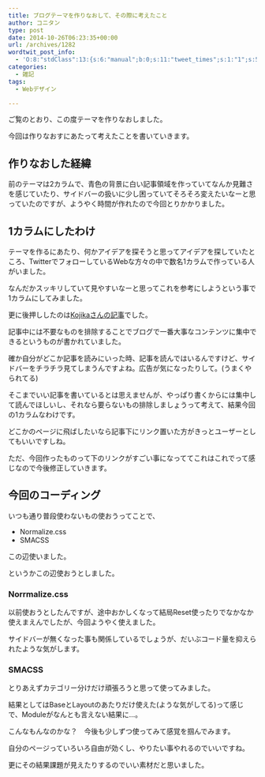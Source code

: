 ```yaml
---
title: ブログテーマを作りなおして、その際に考えたこと
author: コニタン
type: post
date: 2014-10-26T06:23:35+00:00
url: /archives/1282
wordtwit_post_info:
  - 'O:8:"stdClass":13:{s:6:"manual";b:0;s:11:"tweet_times";s:1:"1";s:5:"delay";s:1:"0";s:7:"enabled";s:1:"1";s:10:"separation";i:60;s:7:"version";s:3:"3.7";s:14:"tweet_template";b:0;s:6:"status";i:4;s:6:"result";a:0:{}s:13:"tweet_counter";i:1;s:13:"tweet_log_ids";a:0:{}s:9:"hash_tags";a:0:{}s:8:"accounts";a:1:{i:0;s:6:"skd_nw";}}'
categories:
  - 雑記
tags:
  - Webデザイン

---
```

ご覧のとおり、この度テーマを作りなおしました。
  
今回は作りなおすにあたって考えたことを書いていきます。

## 作りなおした経緯

前のテーマは2カラムで、青色の背景に白い記事領域を作っていてなんか見難さを感じていたり、サイドバーの扱いに少し困っていてそろそろ変えたいなーと思っていたのですが、ようやく時間が作れたので今回とりかかりました。

## 1カラムにしたわけ

テーマを作るにあたり、何かアイデアを探そうと思ってアイデアを探していたところ、TwitterでフォローしているWebな方々の中で数名1カラムで作っている人がいました。
  
なんだかスッキリしていて見やすいなーと思ってこれを参考にしようという事で1カラムにしてみました。
  
更に後押ししたのは<a href="http://kojika17.com/2011/03/blog-re_design.html" target="_blank">Kojikaさんの記事</a>でした。
  
記事中には不要なものを排除することでブログで一番大事なコンテンツに集中できるというものが書かれていました。
  
確か自分がどこか記事を読みにいった時、記事を読んではいるんですけど、サイドバーをチラチラ見てしまうんですよね。広告が気になったりして。(うまくやられてる)
  
そこまでいい記事を書いているとは思えませんが、やっぱり書くからには集中して読んでほしいし、それなら要らないもの排除しましょうって考えて、結果今回の1カラムなわけです。
  
どこかのページに飛ばしたいなら記事下にリンク置いた方がきっとユーザーとしてもいいですしね。
  
ただ、今回作ったものって下のリンクがすごい事になっててこれはこれでって感じなので今後修正していきます。

## 今回のコーディング

いつも通り普段使わないもの使おうってことで、

  * Normalize.css
  * SMACSS

この辺使いました。
  
というかこの辺使おうとしました。

### Norrmalize.css

以前使おうとしたんですが、途中おかしくなって結局Reset使ったりでなかなか使えまえんでしたが、今回ようやく使えました。
  
サイドバーが無くなった事も関係しているでしょうが、だいぶコード量を抑えられたような気がします。

### SMACSS

とりあえずカテゴリー分けだけ頑張ろうと思って使ってみました。
  
結果としてはBaseとLayoutのあたりだけ使えた(ような気がしてる)って感じで、Moduleがなんとも言えない結果に…。
  
こんなもんなのかな？　今後も少しずつ使ってみて感覚を掴んでみます。

自分のページっていろいろ自由が効くし、やりたい事やれるのでいいですね。
  
更にその結果課題が見えたりするのでいい素材だと思いました。